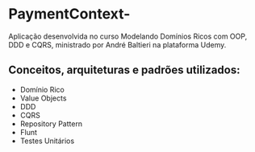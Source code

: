 # PaymentContext-
Aplicação desenvolvida no curso Modelando Domínios Ricos com OOP, DDD e CQRS, ministrado por André Baltieri na plataforma Udemy.

## Conceitos, arquiteturas e padrões utilizados:
- Domínio Rico
- Value Objects
- DDD
- CQRS
- Repository Pattern
- Flunt
- Testes Unitários
